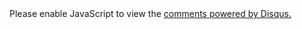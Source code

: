 <div id="disqus_thread"></div>
<script>
var disqus_config = function () {
this.page.url = "{{site.url}}{{page.url}}";
this.page.identifier = "{{page.id}}";
};
(function() {
var d = document, s = d.createElement('script');
s.type = 'text/javascript'; s.async = true;
s.src = 'https://dustincys.disqus.com/embed.js';
s.setAttribute('data-timestamp', +new Date());
(d.head || d.body).appendChild(s);
})();
</script>
<noscript>Please enable JavaScript to view the <a href="https://disqus.com/?ref_noscript">comments powered by Disqus.</a></noscript>
